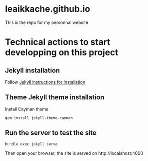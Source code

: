 # leaikkache.github.io

This is the repo for my personnal website

# Technical actions to start developping on this project

## Jekyll installation

Follow [Jekyll instructions for installation](https://github.com/jekyll/jekyll)

## Theme Jekyll theme installation

Install Cayman theme

`gem install jekyll-theme-cayman`

## Run the server to test the site

`bundle exec jekyll serve`

Then open your browser, the site is served on http://localshost:4000
